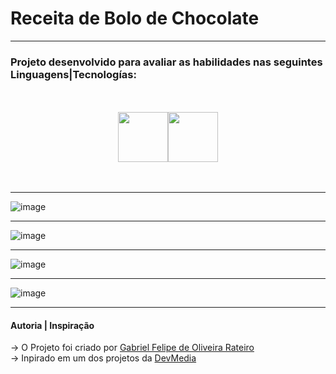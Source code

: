 # Receita de Bolo de Chocolate 
---

### Projeto desenvolvido para avaliar as habilidades nas seguintes Linguagens|Tecnologías:

<br>
<br>

<div width="150px" style="display: flex; justify-content: center;">

  <img src="https://github.com/GabrielFelipeOliveiraRateiroDev/Bolo-de-Chocolate/assets/149724308/9e3a1d57-9def-4df9-9eac-61c124c28b5b" width="80px" style="paddin-right: 30px;">
  <img src="https://github.com/GabrielFelipeOliveiraRateiroDev/Bolo-de-Chocolate/assets/149724308/6fc0862c-c023-4531-80e7-e03404ed1859" width="80px">
   
</div>

<br>
<br>

---

![image](https://github.com/GabrielFelipeOliveiraRateiroDev/Bolo-de-Chocolate/assets/149724308/53c96e89-829b-418b-90b6-677af296cade)

---

![image](https://github.com/GabrielFelipeOliveiraRateiroDev/Bolo-de-Chocolate/assets/149724308/3e4c6c0b-97f1-442a-81fe-0b583e036719)

---

![image](https://github.com/GabrielFelipeOliveiraRateiroDev/Bolo-de-Chocolate/assets/149724308/83f0344e-a065-48f0-8b01-90d40c208fa3)

---

![image](https://github.com/GabrielFelipeOliveiraRateiroDev/Bolo-de-Chocolate/assets/149724308/65b6e5ec-0020-4c36-a843-0186c5c4ba53)

---

#### Autoria | Inspiração

-> O Projeto foi criado por [Gabriel Felipe de Oliveira Rateiro](https://github.com/GabrielFelipeOliveiraRateiroDev) </br>
-> Inpirado em um dos projetos da [DevMedia](https://www.devmedia.com.br/)
